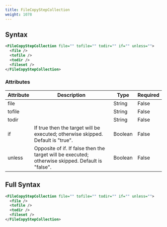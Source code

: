 ```yaml
---
title: FileCopyStepCollection
weight: 1078
---
```

## Syntax
```xml
<FileCopyStepCollection file="" tofile="" todir="" if="" unless="">
  <file />
  <tofile />
  <todir />
  <fileset />
</FileCopyStepCollection>
```
### Attributes
| Attribute | Description | Type | Required |
| --------- | ----------- | ---- | -------- |
| file |  | String | False |
| tofile |  | String | False |
| todir |  | String | False |
| if | If true then the target will be executed; otherwise skipped. Default is &quot;true&quot;. | Boolean | False |
| unless | Opposite of if.  If false then the target will be executed; otherwise skipped. Default is &quot;false&quot;. | Boolean | False |

## Full Syntax
```xml
<FileCopyStepCollection file="" tofile="" todir="" if="" unless="">
  <file />
  <tofile />
  <todir />
  <fileset />
</FileCopyStepCollection>
```
